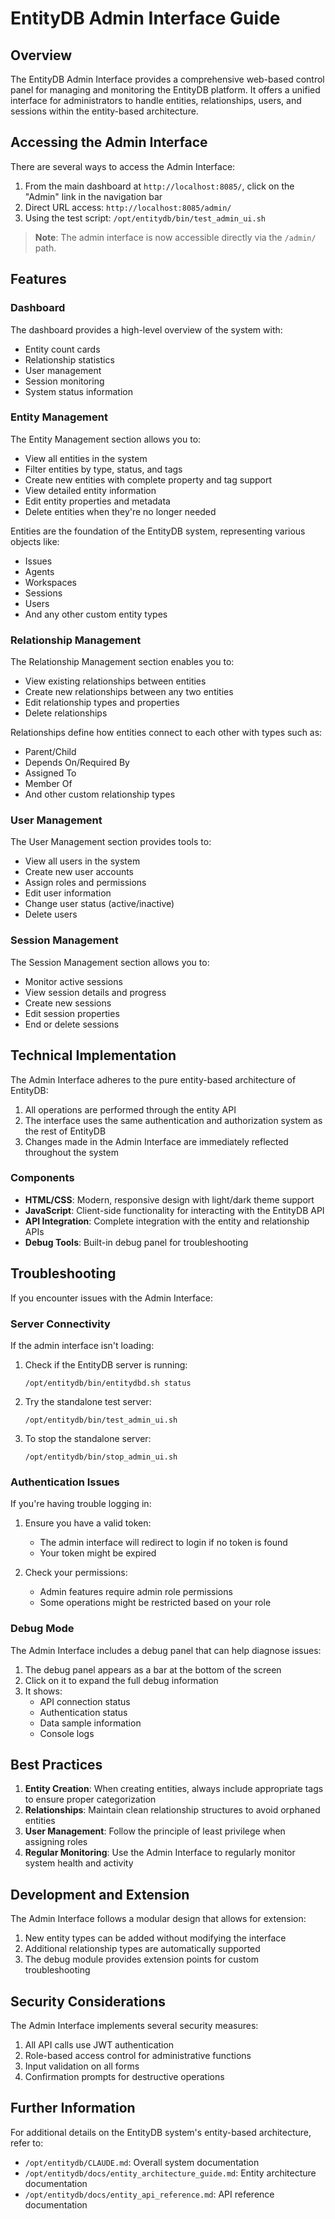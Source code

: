 # EntityDB Admin Interface Guide

## Overview

The EntityDB Admin Interface provides a comprehensive web-based control panel for managing and monitoring the EntityDB platform. It offers a unified interface for administrators to handle entities, relationships, users, and sessions within the entity-based architecture.

## Accessing the Admin Interface

There are several ways to access the Admin Interface:

1. From the main dashboard at `http://localhost:8085/`, click on the "Admin" link in the navigation bar
2. Direct URL access: `http://localhost:8085/admin/`
3. Using the test script: `/opt/entitydb/bin/test_admin_ui.sh`

> **Note**: The admin interface is now accessible directly via the `/admin/` path.

## Features

### Dashboard

The dashboard provides a high-level overview of the system with:

- Entity count cards
- Relationship statistics
- User management
- Session monitoring
- System status information

### Entity Management

The Entity Management section allows you to:

- View all entities in the system
- Filter entities by type, status, and tags
- Create new entities with complete property and tag support
- View detailed entity information
- Edit entity properties and metadata
- Delete entities when they're no longer needed

Entities are the foundation of the EntityDB system, representing various objects like:

- Issues
- Agents
- Workspaces
- Sessions
- Users
- And any other custom entity types

### Relationship Management

The Relationship Management section enables you to:

- View existing relationships between entities
- Create new relationships between any two entities
- Edit relationship types and properties
- Delete relationships

Relationships define how entities connect to each other with types such as:

- Parent/Child
- Depends On/Required By
- Assigned To
- Member Of
- And other custom relationship types

### User Management

The User Management section provides tools to:

- View all users in the system
- Create new user accounts
- Assign roles and permissions
- Edit user information
- Change user status (active/inactive)
- Delete users

### Session Management

The Session Management section allows you to:

- Monitor active sessions
- View session details and progress
- Create new sessions
- Edit session properties
- End or delete sessions

## Technical Implementation

The Admin Interface adheres to the pure entity-based architecture of EntityDB:

1. All operations are performed through the entity API
2. The interface uses the same authentication and authorization system as the rest of EntityDB
3. Changes made in the Admin Interface are immediately reflected throughout the system

### Components

- **HTML/CSS**: Modern, responsive design with light/dark theme support
- **JavaScript**: Client-side functionality for interacting with the EntityDB API
- **API Integration**: Complete integration with the entity and relationship APIs
- **Debug Tools**: Built-in debug panel for troubleshooting

## Troubleshooting

If you encounter issues with the Admin Interface:

### Server Connectivity

If the admin interface isn't loading:

1. Check if the EntityDB server is running:
   ```
   /opt/entitydb/bin/entitydbd.sh status
   ```

2. Try the standalone test server:
   ```
   /opt/entitydb/bin/test_admin_ui.sh
   ```

3. To stop the standalone server:
   ```
   /opt/entitydb/bin/stop_admin_ui.sh
   ```

### Authentication Issues

If you're having trouble logging in:

1. Ensure you have a valid token:
   - The admin interface will redirect to login if no token is found
   - Your token might be expired

2. Check your permissions:
   - Admin features require admin role permissions
   - Some operations might be restricted based on your role

### Debug Mode

The Admin Interface includes a debug panel that can help diagnose issues:

1. The debug panel appears as a bar at the bottom of the screen
2. Click on it to expand the full debug information
3. It shows:
   - API connection status
   - Authentication status
   - Data sample information
   - Console logs

## Best Practices

1. **Entity Creation**: When creating entities, always include appropriate tags to ensure proper categorization
2. **Relationships**: Maintain clean relationship structures to avoid orphaned entities
3. **User Management**: Follow the principle of least privilege when assigning roles
4. **Regular Monitoring**: Use the Admin Interface to regularly monitor system health and activity

## Development and Extension

The Admin Interface follows a modular design that allows for extension:

1. New entity types can be added without modifying the interface
2. Additional relationship types are automatically supported
3. The debug module provides extension points for custom troubleshooting

## Security Considerations

The Admin Interface implements several security measures:

1. All API calls use JWT authentication
2. Role-based access control for administrative functions
3. Input validation on all forms
4. Confirmation prompts for destructive operations

## Further Information

For additional details on the EntityDB system's entity-based architecture, refer to:

- `/opt/entitydb/CLAUDE.md`: Overall system documentation
- `/opt/entitydb/docs/entity_architecture_guide.md`: Entity architecture documentation
- `/opt/entitydb/docs/entity_api_reference.md`: API reference documentation